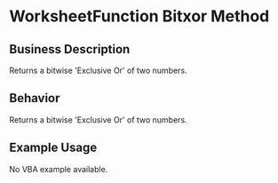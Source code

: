 # WorksheetFunction Bitxor Method

## Business Description
Returns a bitwise 'Exclusive Or' of two numbers.

## Behavior
Returns a bitwise 'Exclusive Or' of two numbers.

## Example Usage
No VBA example available.